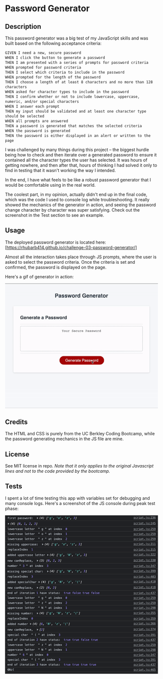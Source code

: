 # Password Generator

## Description

This password generator was a big test of my JavaScript skills and was built based on the following acceptance criteria:

```
GIVEN I need a new, secure password
WHEN I click the button to generate a password
THEN I am presented with a series of prompts for password criteria
WHEN prompted for password criteria
THEN I select which criteria to include in the password
WHEN prompted for the length of the password
THEN I choose a length of at least 8 characters and no more than 128 characters
WHEN asked for character types to include in the password
THEN I confirm whether or not to include lowercase, uppercase, numeric, and/or special characters
WHEN I answer each prompt
THEN my input should be validated and at least one character type should be selected
WHEN all prompts are answered
THEN a password is generated that matches the selected criteria
WHEN the password is generated
THEN the password is either displayed in an alert or written to the page
```

I was challenged by many things during this project – the biggest hurdle being how to check and then iterate over a generated password to ensure it contained all the character types the user has selected. It was hours of getting nowhere, and then after that, hours of thinking I had solved it only to find in testing that it wasn't working the way I intended.

In the end, I have what feels to be like a robust password generator that I would be comfortable using in the real world.

The coolest part, in my opinion, actually didn't end up in the final code, which was the code I used to console log while troubleshooting. It really showed the mechanics of the generator in action, and seeing the password change character by character was super satisfying. Check out the screenshot in the Test section to see an example.


## Usage

The deployed password generator is located here: [https://rhubarb414.github.io/challenge-03-password-generator/]

Almost all the interaction takes place through JS prompts, where the user is asked to select the password criteria. Once the criteria is set and confirmed, the password is displayed on the page.

Here's a gif of generator in action:

 ![demonstration of the password generator being used from start to finish](assets/images/password-generator-demo.gif)

## Credits

The HTML and CSS is purely from the UC Berkley Coding Bootcamp, while the password generating mechanics in the JS file are mine.

## License
See MIT license in repo. _Note that it only applies to the original Javascript lines and not to the code provided by the bootcamp._

## Tests
I spent a lot of time testing this app with variables set for debugging and many console logs. Here's a screenshot of the JS console during peak test phase:

![screenshot of javascript console that shows the password generator developing the password, and then checking and replacing characters until the password criteria is met](assets/images/testing-example.png)